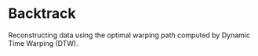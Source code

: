 # Backtrack
Reconstructing data using the optimal warping path computed by Dynamic Time Warping (DTW).
